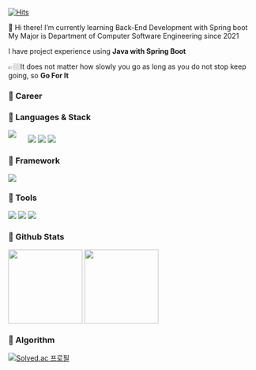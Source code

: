 [![Hits](https://hits.seeyoufarm.com/api/count/incr/badge.svg?url=https%3A%2F%2Fgithub.com%2Fsoochangoforit&count_bg=%2379C83D&title_bg=%23555555&icon=&icon_color=%23E7E7E7&title=Views&edge_flat=false)](https://hits.seeyoufarm.com)

👋 Hi there! I’m currently learning Back-End Development with Spring boot  
My Major is Department of Computer Software Engineering since 2021

I have project experience using **Java with Spring Boot**

👉🏼It does not matter how slowly you go as long as you do not stop keep going, so **Go For It**

### 🌟 Career


### 🌟 Languages & Stack
<img src="https://img.shields.io/badge/JAVA-007396?style=for-the-badge&logo=java&logoColor=white" style=" margin-right: 20px; margin-bottom: 10px;"/></a>
<img src="https://img.shields.io/badge/Python-3766AB?style=for-the-badge&logo=Python&logoColor=white"/>
<img src="https://img.shields.io/badge/mysql-4479A1?style=for-the-badge&logo=mysql&logoColor=white"/>
<img src="https://img.shields.io/badge/mariaDB-003545?style=for-the-badge&logo=mariaDB&logoColor=white"/>


### 🌟 Framework
<img src="https://img.shields.io/badge/Spring%20Boot-6DB33F?style=for-the-badge&logo=Spring%20Boot&logoColor=white"/>


### 🌟 Tools
<img src="https://img.shields.io/badge/Git-F05032?style=for-the-badge&logo=Git&logoColor=white"></a>
<img src="https://img.shields.io/badge/GitHub-181717?style=for-the-badge&logo=GitHub&logoColor=white">
<img src="https://img.shields.io/badge/IntelliJ-000000?style=for-the-badge&logo=IntelliJ%20IDEA&logoColor=white">


### 🌟 Github Stats
<div align="left">
  <a>
    <img align="center" height=150 src="https://github-readme-stats.vercel.app/api?username=soochangoforit&hide=contribs&show_icons=true&count_private=true&hide_border=true&theme=nord" />
  </a>
  <a>
    <img align="center" height=150 src="https://github-readme-stats.vercel.app/api/top-langs/?username=soochangoforit&hide=javascript&layout=compact&hide_border=true&theme=nord" />
  </a>
</div>


### 🌟 Algorithm
[![Solved.ac
프로필](http://mazassumnida.wtf/api/v2/generate_badge?boj=tncksdl05)](https://solved.ac/tncksdl05)

